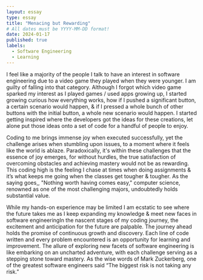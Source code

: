 ```yaml
---
layout: essay
type: essay
title: "Menacing but Rewarding"
# All dates must be YYYY-MM-DD format!
date: 2024-01-17
published: true
labels:
  - Software Engineering
  - Learning
---
```


<p>I feel like a majority of the people I talk to have an interest in software engineering due to a video game they played when they were younger. I am guilty of falling into that category. Although I forgot which video game sparked my interest as I played games / used apps growing up, I started growing curious how everything works, how if I pushed a significant button, a certain scenario would happen, & if I pressed a whole bunch of other buttons with the initial button, a whole new scenario would happen. I started getting inspired where the developers got the ideas for these creations, let alone put those ideas onto a set of code for a handful of people to enjoy.</p>
	<p>Coding to me brings immense joy when executed successfully, yet the challenge arises when stumbling upon issues, to a moment where it feels like the world is ablaze. Paradoxically, it's within these challenges that the essence of joy emerges, for without hurdles, the true satisfaction of overcoming obstacles and achieving mastery would not be as rewarding. This coding high is the feeling I chase at times when doing assignments & it’s what keeps me going when the classes get tougher & tougher. As the saying goes,, "Nothing worth having comes easy," computer science, renowned as one of the most challenging majors, undoubtedly holds substantial value.</p>
 
<p>While my hands-on experience may be limited I am ecstatic to see where the future takes me as I keep expanding my knowledge & meet new faces in software engineeringIn the nascent stages of my coding journey, the excitement and anticipation for the future are palpable. 
The journey ahead holds the promise of continuous growth and discovery. Each line of code written and every problem encountered is an opportunity for learning and improvement. The allure of exploring new facets of software engineering is like embarking on an uncharted adventure, with each challenge serving as a stepping stone toward mastery. As the wise words of Mark Zuckerberg, one of the greatest software engineers said “The biggest risk is not taking any risk.”</p>
